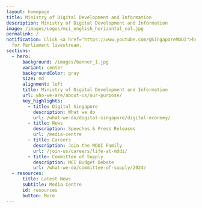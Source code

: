 ```yaml
---
layout: homepage
title: Ministry of Digital Development and Information
description: Ministry of Digital Development and Information
image: /images/Logos/mci_english_horizontal_col.jpg
permalink: /
notification: Click <a href="https://www.youtube.com/@SingaporeMDDI">here</a>
  for Parliament livestream.
sections:
  - hero:
      background: /images/banner_1.jpg
      variant: center
      backgroundColor: gray
      size: md
      alignment: left
      title: Ministry of Digital Development and Information
      url: who-we-are/about-us/our-purpose/
      key_highlights:
        - title: Digital Singapore
          description: What we do
          url: /what-we-do/digital-singapore/digital-economy/
        - title: News
          description: Speeches & Press Releases
          url: /media-centre
        - title: Careers
          description: Join the MDDI Family
          url: /join-us/careers/life-at-mddi/
        - title: Committee of Supply
          description: MCI Budget Debate
          url: /what-we-do/committee-of-supply/2024/
  - resources:
      title: Latest News
      subtitle: Media Centre
      id: resources
      button: More
---
```

